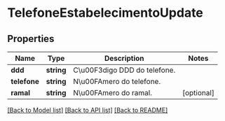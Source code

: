 # TelefoneEstabelecimentoUpdate

## Properties
Name | Type | Description | Notes
------------ | ------------- | ------------- | -------------
**ddd** | **string** | C\u00F3digo DDD do telefone. | 
**telefone** | **string** | N\u00FAmero do telefone. | 
**ramal** | **string** | N\u00FAmero do ramal. | [optional] 

[[Back to Model list]](../README.md#documentation-for-models) [[Back to API list]](../README.md#documentation-for-api-endpoints) [[Back to README]](../README.md)


